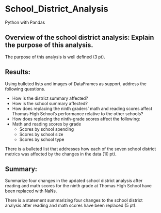 # School_District_Analysis
Python with Pandas

## Overview of the school district analysis: Explain the purpose of this analysis.

The purpose of this analysis is well defined (3 pt).


## Results:

Using bulleted lists and images of DataFrames as support, address the following questions.

- How is the district summary affected?
- How is the school summary affected?
- How does replacing the ninth graders’ math and reading scores affect Thomas High School’s performance relative to the other schools?
- How does replacing the ninth-grade scores affect the following:
- Math and reading scores by grade
	- Scores by school spending
	- Scores by school size
	- Scores by school type

There is a bulleted list that addresses how each of the seven school district metrics was affected by the changes in the data (10 pt).

## Summary:

Summarize four changes in the updated school district analysis after reading and math scores for the ninth grade at Thomas High School have been replaced with NaNs.

There is a statement summarizing four changes to the school district analysis after reading and math scores have been replaced (5 pt). 

